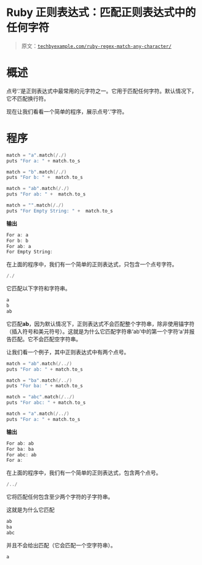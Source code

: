 # Ruby 正则表达式：匹配正则表达式中的任何字符

> 原文：[`techbyexample.com/ruby-regex-match-any-character/`](https://techbyexample.com/ruby-regex-match-any-character/)

# **概述**

点号‘.’是正则表达式中最常用的元字符之一。它用于匹配任何字符。默认情况下，它不匹配换行符。

现在让我们看看一个简单的程序，展示点号‘.’字符。

# **程序**

```go
match = "a".match(/./)
puts "For a: " + match.to_s

match = "b".match(/./)
puts "For b: " +  match.to_s

match = "ab".match(/./)
puts "For ab: " +  match.to_s

match = "".match(/./)
puts "For Empty String: " +  match.to_s
```

**输出**

```go
For a: a
For b: b
For ab: a
For Empty String:
```

在上面的程序中，我们有一个简单的正则表达式，只包含一个点号字符。

```go
/./
```

它匹配以下字符和字符串。

```go
a
b
ab
```

它匹配**ab**，因为默认情况下，正则表达式不会匹配整个字符串，除非使用锚字符（插入符号和美元符号）。这就是为什么它匹配字符串‘ab’中的第一个字符‘a’并报告匹配。它不会匹配空字符串。

让我们看一个例子，其中正则表达式中有两个点号。

```go
match = "ab".match(/../)
puts "For ab: " + match.to_s

match = "ba".match(/../)
puts "For ba: " + match.to_s

match = "abc".match(/../)
puts "For abc: " + match.to_s

match = "a".match(/../)
puts "For a: " + match.to_s
```

**输出**

```go
For ab: ab
For ba: ba
For abc: ab
For a:
```

在上面的程序中，我们有一个简单的正则表达式，包含两个点号。

```go
/../
```

它将匹配任何包含至少两个字符的子字符串。

这就是为什么它匹配

```go
ab
ba
abc
```

并且不会给出匹配（它会匹配一个空字符串）。

```go
a
```
